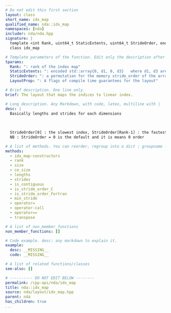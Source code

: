 ```yaml
---
# Do not edit this first section
layout: class
short_name: idx_map
qualified_name: nda::idx_map
namespaces: [nda]
includer: nda/nda.hpp
signature: |
  template <int Rank, uint64_t StaticExtents, uint64_t StrideOrder, enum nda::layout_prop_e LayoutProp>
  class idx_map

# Template parameters of the function. Edit only the description after the :
tparams:
  Rank: ": rank of the index map"
  StaticExtents: ": encoded std::array{0, d1, 0, d3}   where d1, d3 are static dimensions for index 1,3         NB Limitation : d1, d3 < 16 (until C++20)         0 mean dynamic dimension   NB : if StaticExtents ==0, it means all dimensions are static"
  StrideOrder: ": a permutation for the memory stride_order of the array"
  LayoutProp: ": A flags of compile time guarantees for the layout"

# Brief description. One line only.
brief: The layout that maps the indices to linear index.

# Long description. Any Markdown, with code, latex, multiline with |
desc: |
  Basically lengths and strides for each dimensions
  
  
  
  StrideOrder[0] : the slowest index, StrideOrder[Rank-1] : the fastest index Example : 012 : C the last index is the fastest 210 : Fortran, the first index is the fastest 120 : storage (i,j,k) is : index j is slowest, then k, then i
  NB : StrideOrder = 0 is the default and it is means 0 order

# A list of methods. You can reorder, regroup into a dict : groupname -> list
methods:
  - idx_map-constructors
  - rank
  - size
  - ce_size
  - lengths
  - strides
  - is_contiguous
  - is_stride_order_C
  - is_stride_order_Fortran
  - min_stride
  - operator=
  - operator-call
  - operator==
  - transpose

# A list of non_member_functions
non_member_functions: []

# Code example. desc: any markdown to explain it.
example:
  desc: __MISSING__
  code: __MISSING__

# A list of related functions/classes
see-also: []

# ---------- DO NOT EDIT BELOW --------
permalink: /cpp-api/nda/idx_map
title: nda::idx_map
source: nda/layout/idx_map.hpp
parent: nda
has_children: true
...
```


